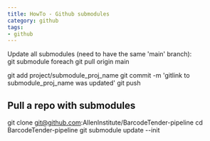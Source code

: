```yaml
---
title: HowTo - Github submodules
category: github
tags:
- github
---
```


Update all submodules (need to have the same 'main' branch):  
git submodule foreach git pull origin main

git add project/submodule_proj_name
git commit -m 'gitlink to submodule_proj_name was updated'
git push

## Pull a repo with submodules
git clone git@github.com:AllenInstitute/BarcodeTender-pipeline
cd BarcodeTender-pipeline
git submodule update --init
